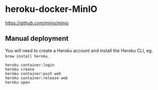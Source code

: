 # heroku-docker-MinIO

https://github.com/minio/minio

## Manual deployment

You will need to create a Heroku account and install the Heroku CLI, eg.
`brew install heroku`.

```
heroku container:login
heroku create
heroku container:push web
heroku container:release web
heroku open
```

